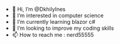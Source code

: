 - 👋 Hi, I’m @DkhilyInes
- 👀 I’m interested in computer science
- 🌱 I’m currently learning blazor c#
- 💞️ I’m looking to improve my coding skills
- 📫 How to reach me : nerd55555

<!---
DkhilyInes/DkhilyInes is a ✨ special ✨ repository because its `README.md` (this file) appears on your GitHub profile.
You can click the Preview link to take a look at your changes.
--->
